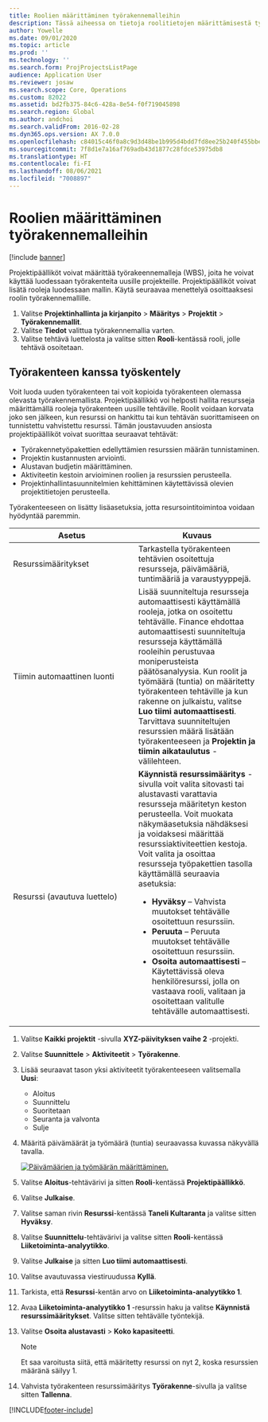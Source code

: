 ```yaml
---
title: Roolien määrittäminen työrakennemalleihin
description: Tässä aiheessa on tietoja roolitietojen määrittämisestä työn erittelyrakenteiden malleissa.
author: Yowelle
ms.date: 09/01/2020
ms.topic: article
ms.prod: ''
ms.technology: ''
ms.search.form: ProjProjectsListPage
audience: Application User
ms.reviewer: josaw
ms.search.scope: Core, Operations
ms.custom: 82022
ms.assetid: bd2fb375-84c6-428a-8e54-f0f719045898
ms.search.region: Global
ms.author: andchoi
ms.search.validFrom: 2016-02-28
ms.dyn365.ops.version: AX 7.0.0
ms.openlocfilehash: c84015c46f0a8c9d3d48be1b995d4bdd7fd8ee25b240f455bbe2031f42adc0f5
ms.sourcegitcommit: 7f8d1e7a16af769adb43d1877c28fdce53975db8
ms.translationtype: HT
ms.contentlocale: fi-FI
ms.lasthandoff: 08/06/2021
ms.locfileid: "7008897"
---
```

# <a name="set-up-roles-on-work-breakdown-structure-templates"></a>Roolien määrittäminen työrakennemalleihin

[!include [banner](../includes/banner.md)]

Projektipäälliköt voivat määrittää työrakeennemalleja (WBS), joita he voivat käyttää luodessaan työrakenteita uusille projekteille. Projektipäälliköt voivat lisätä rooleja luodessaan mallin. Käytä seuraavaa menettelyä osoittaaksesi roolin työrakennemallille.

1. Valitse **Projektinhallinta ja kirjanpito** > **Määritys** > **Projektit** > **Työrakennemallit**.
2. Valitse **Tiedot** valittua työrakennemallia varten.
3. Valitse tehtävä luettelosta ja valitse sitten **Rooli**-kentässä rooli, jolle tehtävä osoitetaan.

## <a name="work-with-a-wbs"></a>Työrakenteen kanssa työskentely

Voit luoda uuden työrakenteen tai voit kopioida työrakenteen olemassa olevasta työrakennemallista. Projektipäällikkö voi helposti hallita resursseja määrittämällä rooleja työrakenteen uusille tehtäville. Roolit voidaan korvata joko sen jälkeen, kun resurssi on hankittu tai kun tehtävän suorittamiseen on tunnistettu vahvistettu resurssi. Tämän joustavuuden ansiosta projektipäälliköt voivat suorittaa seuraavat tehtävät:

- Työrakennetyöpakettien edellyttämien resurssien määrän tunnistaminen.
- Projektin kustannusten arviointi.
- Alustavan budjetin määrittäminen.
- Aktiviteetin kestoin arvioiminen roolien ja resurssien perusteella.
- Projektinhallintasuunnitelmien kehittäminen käytettävissä olevien projektitietojen perusteella.

Työrakenteeseen on lisätty lisäasetuksia, jotta resursointitoimintoa voidaan hyödyntää paremmin.

<table>
<colgroup>
<col width="50%" />
<col width="50%" />
</colgroup>
<thead>
<tr class="header">
<th>Asetus</th>
<th>Kuvaus</th>
</tr>
</thead>
<tbody>
<tr class="odd">
<td>Resurssimääritykset</td>
<td>Tarkastella työrakenteen tehtävien osoitettuja resursseja, päivämääriä, tuntimääriä ja varaustyyppejä.</td>
</tr>
<tr class="even">
<td>Tiimin automaattinen luonti</td>
<td>Lisää suunniteltuja resursseja automaattisesti käyttämällä rooleja, jotka on osoitettu tehtävälle. Finance ehdottaa automaattisesti suunniteltuja resursseja käyttämällä rooleihin perustuvaa moniperusteista päätösanalyysia. Kun roolit ja työmäärä (tuntia) on määritetty työrakenteen tehtäville ja kun rakenne on julkaistu, valitse <strong>Luo tiimi automaattisesti</strong>. Tarvittava suunniteltujen resurssien määrä lisätään työrakenteeseen ja <strong>Projektin ja tiimin aikataulutus</strong> -välilehteen.</td>
</tr>
<tr class="odd">
<td>Resurssi (avautuva luettelo)</td>
<td><strong>Käynnistä resurssimääritys</strong> -sivulla voit valita sitovasti tai alustavasti varattavia resursseja määritetyn keston perusteella. Voit muokata näkymäasetuksia nähdäksesi ja voidaksesi määrittää resurssiaktiviteettien kestoja. Voit valita ja osoittaa resursseja työpakettien tasolla käyttämällä seuraavia asetuksia:
<ul>
<li><strong>Hyväksy</strong> – Vahvista muutokset tehtävälle osoitettuun resurssiin.</li>
<li><strong>Peruuta</strong> – Peruuta muutokset tehtävälle osoitettuun resurssiin.</li>
<li><strong>Osoita automaattisesti</strong> – Käytettävissä oleva henkilöresurssi, jolla on vastaava rooli, valitaan ja osoitettaan valitulle tehtävälle automaattisesti.</li>
</ul></td>
</tr>
</tbody>
</table>

1. Valitse **Kaikki projektit** -sivulla **XYZ-päivityksen vaihe 2** -projekti.
2. Valitse **Suunnittele** > **Aktiviteetit** > **Työrakenne**.
3. Lisää seuraavat tason yksi aktiviteetit työrakenteeseen valitsemalla **Uusi**:

    - Aloitus
    - Suunnittelu
    - Suoritetaan
    - Seuranta ja valvonta
    - Sulje

4. Määritä päivämäärät ja työmäärä (tuntia) seuraavassa kuvassa näkyvällä tavalla.

    [![Päivämäärien ja työmäärän määrittäminen.](./media/projectresourcing10.jpg)](./media/projectresourcing10.jpg)

5. Valitse **Aloitus**-tehtävärivi ja sitten **Rooli**-kentässä **Projektipäällikkö**.
6. Valitse **Julkaise**.
7. Valitse saman rivin **Resurssi**-kentässä **Taneli Kultaranta** ja valitse sitten **Hyväksy**.
8. Valitse **Suunnittelu**-tehtävärivi ja valitse sitten **Rooli**-kentässä **Liiketoiminta-analyytikko**.
9. Valitse **Julkaise** ja sitten **Luo tiimi automaattisesti**.
10. Valitse avautuvassa viestiruudussa **Kyllä**.
11. Tarkista, että **Resurssi**-kentän arvo on **Liiketoiminta-analyytikko 1**.
12. Avaa **Liiketoiminta-analyytikko 1** -resurssin haku ja valitse **Käynnistä resurssimääritykset**. Valitse sitten tehtävälle työntekijä.
13. Valitse **Osoita alustavasti** &gt; **Koko kapasiteetti**.

    > [!NOTE] 
    > Et saa varoitusta siitä, että määritetty resurssi on nyt 2, koska resurssien määränä säilyy 1.

14. Vahvista työrakenteen resurssimääritys **Työrakenne**-sivulla ja valitse sitten **Tallenna**.


[!INCLUDE[footer-include](../includes/footer-banner.md)]